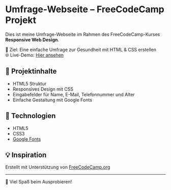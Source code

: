 # Umfrage-Webseite – FreeCodeCamp Projekt

Dies ist meine Umfrage-Webseite im Rahmen des FreeCodeCamp-Kurses **Responsive Web Design**.

🎯 Ziel: Eine einfache Umfrage zur Gesundheit mit HTML & CSS erstellen  
🌐 Live-Demo: [Hier ansehen](https://aribeck.github.io/Umfrage-Webseite-FFC--git/)

## 📁 Projektinhalte

- HTML5 Struktur
- Responsives Design mit CSS
- Eingabefelder für Name, E-Mail, Telefonnummer und Alter
- Einfache Gestaltung mit Google Fonts

## 🚀 Technologien

- HTML5
- CSS3
- [Google Fonts](https://fonts.google.com/)

## 💡 Inspiration

Erstellt mit Unterstützung von [FreeCodeCamp.org](https://www.freecodecamp.org/)

---

🎉 Viel Spaß beim Ausprobieren!